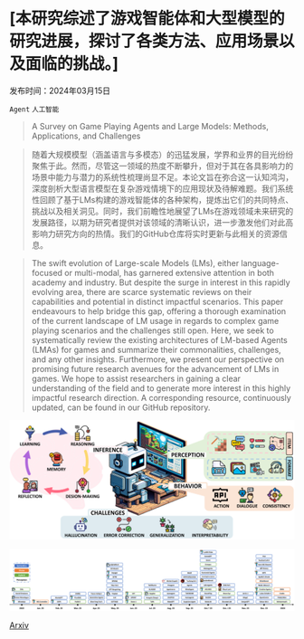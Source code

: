 # [本研究综述了游戏智能体和大型模型的研究进展，探讨了各类方法、应用场景以及面临的挑战。]

发布时间：2024年03月15日

`Agent` `人工智能`

> A Survey on Game Playing Agents and Large Models: Methods, Applications, and Challenges

> 随着大规模模型（涵盖语言与多模态）的迅猛发展，学界和业界的目光纷纷聚焦于此。然而，尽管这一领域的热度不断攀升，但对于其在各具影响力的场景中能力与潜力的系统性梳理尚显不足。本论文旨在弥合这一认知鸿沟，深度剖析大型语言模型在复杂游戏情境下的应用现状及待解难题。我们系统性回顾了基于LMs构建的游戏智能体的各种架构，提炼出它们的共同特点、挑战以及相关洞见。同时，我们前瞻性地展望了LMs在游戏领域未来研究的发展路径，以期为研究者提供对该领域的清晰认识，进一步激发他们对此高影响力研究方向的热情。我们的GitHub仓库将实时更新与此相关的资源信息。

> The swift evolution of Large-scale Models (LMs), either language-focused or multi-modal, has garnered extensive attention in both academy and industry. But despite the surge in interest in this rapidly evolving area, there are scarce systematic reviews on their capabilities and potential in distinct impactful scenarios. This paper endeavours to help bridge this gap, offering a thorough examination of the current landscape of LM usage in regards to complex game playing scenarios and the challenges still open. Here, we seek to systematically review the existing architectures of LM-based Agents (LMAs) for games and summarize their commonalities, challenges, and any other insights. Furthermore, we present our perspective on promising future research avenues for the advancement of LMs in games. We hope to assist researchers in gaining a clear understanding of the field and to generate more interest in this highly impactful research direction. A corresponding resource, continuously updated, can be found in our GitHub repository.

![本研究综述了游戏智能体和大型模型的研究进展，探讨了各类方法、应用场景以及面临的挑战。](../../../paper_images/2403.10249/x1.png)

![本研究综述了游戏智能体和大型模型的研究进展，探讨了各类方法、应用场景以及面临的挑战。](../../../paper_images/2403.10249/x2.png)

[Arxiv](https://arxiv.org/abs/2403.10249)